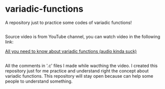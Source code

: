 # variadic-functions
A repository just to practice some codes of variadic functions!

##

Source video is from YouTube channel, you can watch video in the following link:

[All you need to know about variadic functions (audio kinda suck)](https://www.youtube.com/watch?v=7Sph8JlRo0g&t=526s&ab_channel=Oceano/?target=_blank)

##

All the comments in '.c' files I made while wacthing the video. I created this repository just for me practice and understand right the concept about variadic functions. This repository will stay open because can help some people to understand something.
